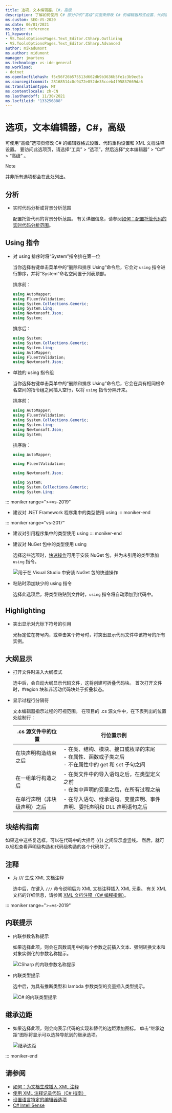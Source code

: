 ```yaml
---
title: 选项，文本编辑器，C#，高级
description: 了解如何使用 C# 部分中的“高级”页面来修改 C# 的编辑器格式设置、代码重构和 XML 文档注释的设置。
ms.custom: SEO-VS-2020
ms.date: 06/01/2021
ms.topic: reference
f1_keywords:
- VS.ToolsOptionsPages.Text_Editor.CSharp.Outlining
- VS.ToolsOptionsPages.Text_Editor.CSharp.Advanced
author: mikadumont
ms.author: midumont
manager: jmartens
ms.technology: vs-ide-general
ms.workload:
- dotnet
ms.openlocfilehash: f5c56f26b575513d662db9b3636b5fe1c3b9ec5a
ms.sourcegitcommit: 28168514c0c9472e852de35cceb4f95837669da6
ms.translationtype: MT
ms.contentlocale: zh-CN
ms.lasthandoff: 11/30/2021
ms.locfileid: "133256888"
---
```

# <a name="options-text-editor-c-advanced"></a>选项，文本编辑器，C#，高级

可使用“高级”选项页修改 C# 的编辑器格式设置、代码重构设置和 XML 文档注释设置。 要访问此选项页，请选择“工具” > “选项”，然后选择“文本编辑器” > “C#” > “高级”    。

> [!NOTE]
> 并非所有选项都会在此处列出。

## <a name="analysis"></a>分析

- 实时代码分析或背景分析范围

   配置托管代码的背景分析范围。 有关详细信息，请参阅[如何：配置托管代码的实时代码分析范围](../../code-quality/configure-live-code-analysis-scope-managed-code.md)。

## <a name="using-directives"></a>Using 指令

- 对 using 排序时将“System”指令排在第一位

   当你选择右键单击菜单中的“删除和排序 Using”命令后，它会对 `using` 指令进行排序，并将“System”命名空间置于列表顶部。

   排序前：

   ```csharp
   using AutoMapper;
   using FluentValidation;
   using System.Collections.Generic;
   using System.Linq;
   using Newtonsoft.Json;
   using System;
   ```

   排序后：

   ```csharp
   using System;
   using System.Collections.Generic;
   using System.Linq;
   using AutoMapper;
   using FluentValidation;
   using Newtonsoft.Json;
   ```

- 单独的 using 指令组

   当你选择右键单击菜单中的“删除和排序 Using”命令后，它会在具有相同根命名空间的指令组之间插入空行，以将 `using` 指令分隔开来。

   排序前：

   ```csharp
   using AutoMapper;
   using FluentValidation;
   using System.Collections.Generic;
   using System.Linq;
   using Newtonsoft.Json;
   using System;
   ```

   排序后：

   ```csharp
   using AutoMapper;

   using FluentValidation;

   using Newtonsoft.Json;

   using System;
   using System.Collections.Generic;
   using System.Linq;
   ```

::: moniker range=">=vs-2019"
- 建议对 .NET Framework 程序集中的类型使用 using
::: moniker-end

::: moniker range="vs-2017"
- 建议对引用程序集中的类型使用 using
::: moniker-end

- 建议对 NuGet 包中的类型使用 using

   选择这些选项时，[快速操作](../quick-actions.md)可用于安装 NuGet 包，并为未引用的类型添加 `using` 指令。

   ![用于在 Visual Studio 中安装 NuGet 包的快速操作](media/nuget-lightbulb.png)

- 粘贴时添加缺少的 using 指令

    选择此选项后，将类型粘贴到文件时，`using` 指令将自动添加到代码中。

## <a name="highlighting"></a>Highlighting

- 突出显示对光标下符号的引用

   光标定位在符号内，或单击某个符号时，将突出显示代码文件中该符号的所有实例。

## <a name="outlining"></a>大纲显示

- 打开文件时进入大纲模式

   选中后，会自动大纲显示代码文件，这将创建可折叠代码块。 首次打开文件时，#region 块和非活动代码块处于折叠状态。

- 显示过程行分隔符

   文本编辑器指示过程的可视范围。 在项目的 .cs 源文件中，在下表列出的位置处绘制行：

   |.cs 源文件中的位置|行位置示例|
   |---------------------------------|------------------------------|
   |在块声明构造结束之后|-   在类、结构、模块、接口或枚举的末尾<br />-   在属性、函数或子类之后<br />-   不在属性中的 get 和 set 子句之间|
   |在一组单行构造之后|-   在类文件中的导入语句之后，在类型定义之前<br />-   在类中声明的变量之后，在所有过程之前|
   |在单行声明（非块级声明）之后|-   在导入语句、继承语句、变量声明、事件声明、委托声明和 DLL 声明语句之后|

## <a name="block-structure-guides"></a>块结构指南

如果选中这些复选框，可以在代码中的大括号 ({}) 之间显示虚竖线。 然后，就可以轻松查看声明级构造和代码级构造的各个代码块了。

## <a name="comments"></a>注释

- 为 /// 生成 XML 文档注释

  选中后，在键入 `///` 命令说明后为 XML 文档注释插入 XML 元素。 有关 XML 文档的详细信息，请参阅 [XML 文档注释（C# 编程指南）](/dotnet/csharp/programming-guide/xmldoc/)。

::: moniker range=">=vs-2019"

## <a name="inline-hints"></a>内联提示

- 内联参数名称提示

    如果选择此项，则会在函数调用中的每个参数之前插入文本、强制转换文本和对象实例化的参数名称提示。

    ![CSharp 的内联参数名称提示](media/inline-parameter-name-hints-csharp.png)

- 内联类型提示

    选中后，为具有推断类型和 lambda 参数类型的变量插入类型提示。

    ![C# 的内联类型提示](media/inline-type-hints-csharp.png)

## <a name="inheritance-margin"></a>继承边距

- 如果选择此项，则会向表示代码的实现和替代的边距添加图标。 单击“继承边距”图标将显示可以选择导航到的继承选项。

    ![继承边距](media/inheritance-margin.png)

::: moniker-end

## <a name="see-also"></a>请参阅

- [如何：为文档生成插入 XML 注释](../../ide/reference/generate-xml-documentation-comments.md)
- [使用 XML 注释记录代码（C# 指南）](/dotnet/csharp/programming-guide/xmldoc/xml-documentation-comments)
- [设置语言特定的编辑器选项](../../ide/reference/setting-language-specific-editor-options.md)
- [C# IntelliSense](../../ide/visual-csharp-intellisense.md)
